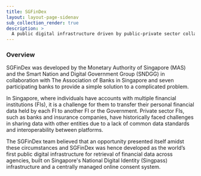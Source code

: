 ```yaml
---
title: SGFinDex
layout: layout-page-sidenav
sub_collection_render: true
description: >
  A public digital infrastructure driven by public-private sector collaboration, consent-based data-driven innovation and national digital identity. 
---
```


### Overview

SGFinDex was developed by the Monetary Authority of Singapore (MAS) and the Smart Nation and Digital Government Group (SNDGG) in collaboration with The Association of Banks in Singapore and seven participating banks to provide a simple solution to a complicated problem. 

In Singapore, where individuals have accounts with multiple financial institutions (FIs), it is a challenge for them to transfer their personal financial data held by each FI to another FI or the Government. Private sector FIs, such as banks and insurance companies, have historically faced challenges in sharing data with other entities due to a lack of common data standards and interoperability between platforms. 

The SGFinDex team believed that an opportunity presented itself amidst these circumstances and SGFinDex was hence developed as the world’s first public digital infrastructure for retrieval of financial data across agencies, built on Singapore's National Digital Identity (Singpass) infrastructure and a centrally managed online consent system.
